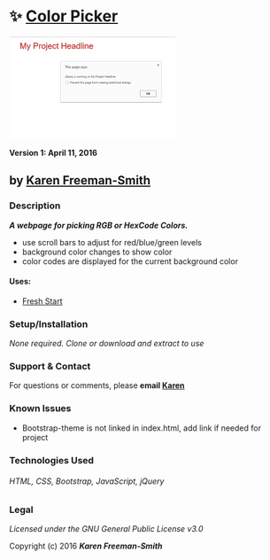 # :sparkles: [Color Picker](http://karenfreemansmith.github.io/colorpicker)
![project screenshot](/img/screenshot.jpg)

__Version 1: April 11, 2016__
## by [Karen Freeman-Smith](http://karenfreemansmith.github.io)

### Description
__*A webpage for picking RGB or HexCode Colors.*__
  * use scroll bars to adjust for red/blue/green levels
  * background color changes to show color
  * color codes are displayed for the current background color

#### Uses:
* [Fresh Start](http://karenfreemansmith.github.io/freshstart)

### Setup/Installation
*None required. Clone or download and extract to use*

### Support & Contact
For questions or comments, please __email [Karen](karenfreemansmith@gmail.com)__

### Known Issues
* Bootstrap-theme is not linked in index.html, add link if needed for project

### Technologies Used
###### HTML, CSS, Bootstrap, JavaScript, jQuery

### Legal
*Licensed under the GNU General Public License v3.0*

Copyright (c) 2016 **_Karen Freeman-Smith_**
